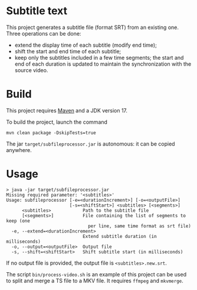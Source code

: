# Subtitle text

This project generates a subtitle file (format SRT) from an existing one. Three operations can be done:
- extend the display time of each subtitle (modify end time);
- shift the start and end time of each subtitle;
- keep only the subtitles included in a few time segments; the start and end of each duration is
updated to maintain the synchronization with the source video.


# Build

This project requires [Maven](https://maven.apache.org/) and a JDK version 17.

To build the project, launch the command

```
mvn clean package -DskipTests=true
```

The jar `target/subfileprocessor.jar` is autonomous: it can be copied anywhere.

# Usage

```
> java -jar target/subfileprocessor.jar
Missing required parameter: '<subtitles>'
Usage: subfileprocessor [-e=<durationIncrement>] [-o=<outputFile>]
                        [-s=<shiftStart>] <subtitles> [<segments>]
      <subtitles>            Path to the subtitle file
      [<segments>]           File containing the list of segments to keep (one
                               per line, same time format as srt file)
  -e, --extend=<durationIncrement>
                             Extend subtitle duration (in milliseconds)
  -o, --output=<outputFile>  Output file
  -s, --shift=<shiftStart>   Shift subtitle start (in milliseconds)
```

If no output file is provided, the output file is `<subtitles>.new.srt`.

The script `bin/process-video.sh` is an example of this project can be used to split
and merge a TS file to a MKV file. It requires `ffmpeg` and `mkvmerge`.
